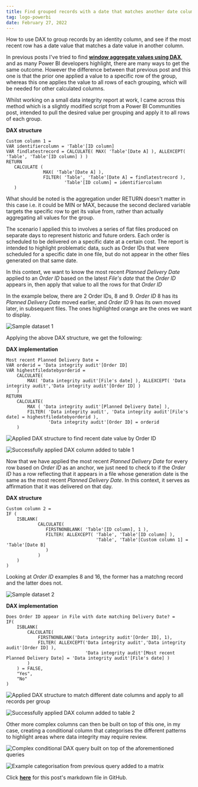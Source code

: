 ```yaml
---
title: Find grouped records with a date that matches another date column using DAX
tag: logo-powerbi
date: February 27, 2022
---
```


How to use DAX to group records by an identity column, and see if the most recent row has a date value that matches a date value in another column.

In previous posts I've tried to find __[window aggregate values using DAX](https://datamesse.github.io/#/post/1634994000)__, and as many Power BI developers highlight, there are many ways to get the same outcome. However the difference between that previous post and this one is that the prior one applied a value to a specific row of the group, whereas this one applies the value to all rows of each grouping, which will be needed for other calculated columns.

Whilst working on a small data integrity report at work, I came across this method which is a slightly modified script from a Power BI Communities post, intended to pull the desired value per grouping and apply it to all rows of each group.

**DAX structure**
```
Custom column 1 =
VAR identifiercolumn = 'Table'[ID column]
VAR findlatestrecord = CALCULATE( MAX( 'Table'[Date A] ), ALLEXCEPT( 'Table', 'Table'[ID column] ) )
RETURN
   CALCULATE ( 
              MAX( 'Table'[Date A] ),
              FILTER( 'Table', 'Table'[Date A] = findlatestrecord ),
                      'Table'[ID column] = identifiercolumn               
   )
```
What should be noted is the aggregation under RETURN doesn't matter in this case i.e. it could be MIN or MAX, because the second declared variable targets the specific row to get its value from, rather than actually aggregating all values for the group.

The scenario I applied this to involves a series of flat files produced on separate days to represent historic and future orders. Each order is scheduled to be delivered on a specific date at a certain cost. The report is intended to highlight problematic data, such as Order IDs that were scheduled for a specific date in one file, but do not appear in the other files generated on that same date.

In this context, we want to know the most recent *Planned Delivery Date* applied to an *Order ID* based on the latest *File's date* that the *Order ID* appears in, then apply that value to all the rows for that *Order ID*

In the example below, there are 2 Order IDs, 8 and 9. *Order ID* 8 has its *Planned Delivery Date* moved earlier, and *Order ID* 9 has its own moved later, in subsequent files. The ones highlighted orange are the ones we want to display.

![Sample dataset 1](https://raw.githubusercontent.com/datamesse/datamesse.github.io/main/src/assets-blog/2022-02-27--01?raw=true)


Applying the above DAX structure, we get the following:

**DAX implementation**
```
Most recent Planned Delivery Date = 
VAR orderid = 'Data integrity audit'[Order ID]
VAR highestfiledatebyorderid =
    CALCULATE(
        MAX( 'Data integrity audit'[File's date] ), ALLEXCEPT( 'Data integrity audit','Data integrity audit'[Order ID] )
    )
RETURN
    CALCULATE(
        MAX ( 'Data integrity audit'[Planned Delivery Date] ),
        FILTER( 'Data integrity audit', 'Data integrity audit'[File's date] = highestfiledatebyorderid ),
                'Data integrity audit'[Order ID] = orderid
    )
```

![Applied DAX structure to find recent date value by Order ID](https://raw.githubusercontent.com/datamesse/datamesse.github.io/main/src/assets-blog/2022-02-27--02?raw=true)

![Successfully applied DAX column added to table 1](https://raw.githubusercontent.com/datamesse/datamesse.github.io/main/src/assets-blog/2022-02-27--03?raw=true)

Now that we have applied the most recent *Planned Delivery Date* for every row based on *Order ID* as an anchor, we just need to check to if the *Order ID* has a row reflecting that it appears in a file whose generation date is the same as the most recent *Planned Delivery Date*. In this context, it serves as affirmation that it was delivered on that day.

**DAX structure**
```
Custom column 2 =
IF (
    ISBLANK(
            CALCULATE(
               FIRSTNONBLANK( 'Table'[ID column], 1 ),
               FILTER( ALLEXCEPT( 'Table', 'Table'[ID column] ),
                                  'Table', 'Table'[Custom column 1] = 'Table'[Date B]               
               )
            )
    )
)
```

Looking at *Order ID* examples 8 and 16, the former has a matchng record and the latter does not.

![Sample dataset 2](https://raw.githubusercontent.com/datamesse/datamesse.github.io/main/src/assets-blog/2022-02-27--04?raw=true)

**DAX implementation**
```
Does Order ID appear in File with date matching Delivery Date? = 
IF(
    ISBLANK(
        CALCULATE(
            FIRSTNONBLANK('Data integrity audit'[Order ID], 1),
            FILTER( ALLEXCEPT('Data integrity audit','Data integrity audit'[Order ID] ),
                              'Data integrity audit'[Most recent Planned Delivery Date] = 'Data integrity audit'[File's date] )
        )
    ) = FALSE,
    "Yes",
    "No"
)
```

![Applied DAX structure to match different date columns and apply to all records per group](https://raw.githubusercontent.com/datamesse/datamesse.github.io/main/src/assets-blog/2022-02-27--05?raw=true)

![Successfully applied DAX column added to table 2](https://raw.githubusercontent.com/datamesse/datamesse.github.io/main/src/assets-blog/2022-02-27--06?raw=true)

Other more complex columns can then be built on top of this one, in my case, creating a conditional column that categorises the different patterns to highlight areas where data integrity may require review.

![Complex conditional DAX query built on top of the aforementioned queries](https://raw.githubusercontent.com/datamesse/datamesse.github.io/main/src/assets-blog/2022-02-27--07?raw=true)

![Example categorisation from previous query added to a matrix](https://raw.githubusercontent.com/datamesse/datamesse.github.io/main/src/assets-blog/2022-02-27--07?raw=true)

Click **[here](https://github.com/datamesse/datamesse.github.io/blob/main/src/posts/2022-02-27.md)** for this post's markdown file in GitHub.